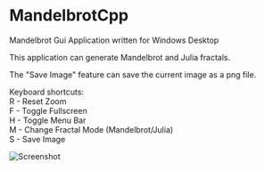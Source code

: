 # MandelbrotCpp
Mandelbrot Gui Application written for Windows Desktop

This application can generate Mandelbrot and Julia fractals.

The "Save Image" feature can save the current image as a png file.

Keyboard shortcuts:<br/>
R - Reset Zoom<br/>
F - Toggle Fullscreen<br/>
H - Toggle Menu Bar<br/>
M - Change Fractal Mode (Mandelbrot/Julia)<br/>
S - Save Image<br/>

![Screenshot](screenshot.png)
